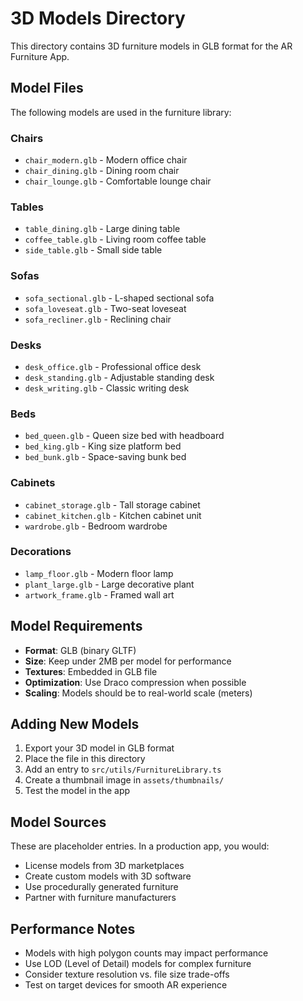 # 3D Models Directory

This directory contains 3D furniture models in GLB format for the AR Furniture App.

## Model Files

The following models are used in the furniture library:

### Chairs
- `chair_modern.glb` - Modern office chair
- `chair_dining.glb` - Dining room chair
- `chair_lounge.glb` - Comfortable lounge chair

### Tables
- `table_dining.glb` - Large dining table
- `coffee_table.glb` - Living room coffee table
- `side_table.glb` - Small side table

### Sofas
- `sofa_sectional.glb` - L-shaped sectional sofa
- `sofa_loveseat.glb` - Two-seat loveseat
- `sofa_recliner.glb` - Reclining chair

### Desks
- `desk_office.glb` - Professional office desk
- `desk_standing.glb` - Adjustable standing desk
- `desk_writing.glb` - Classic writing desk

### Beds
- `bed_queen.glb` - Queen size bed with headboard
- `bed_king.glb` - King size platform bed
- `bed_bunk.glb` - Space-saving bunk bed

### Cabinets
- `cabinet_storage.glb` - Tall storage cabinet
- `cabinet_kitchen.glb` - Kitchen cabinet unit
- `wardrobe.glb` - Bedroom wardrobe

### Decorations
- `lamp_floor.glb` - Modern floor lamp
- `plant_large.glb` - Large decorative plant
- `artwork_frame.glb` - Framed wall art

## Model Requirements

- **Format**: GLB (binary GLTF)
- **Size**: Keep under 2MB per model for performance
- **Textures**: Embedded in GLB file
- **Optimization**: Use Draco compression when possible
- **Scaling**: Models should be to real-world scale (meters)

## Adding New Models

1. Export your 3D model in GLB format
2. Place the file in this directory
3. Add an entry to `src/utils/FurnitureLibrary.ts`
4. Create a thumbnail image in `assets/thumbnails/`
5. Test the model in the app

## Model Sources

These are placeholder entries. In a production app, you would:
- License models from 3D marketplaces
- Create custom models with 3D software
- Use procedurally generated furniture
- Partner with furniture manufacturers

## Performance Notes

- Models with high polygon counts may impact performance
- Use LOD (Level of Detail) models for complex furniture
- Consider texture resolution vs. file size trade-offs
- Test on target devices for smooth AR experience
